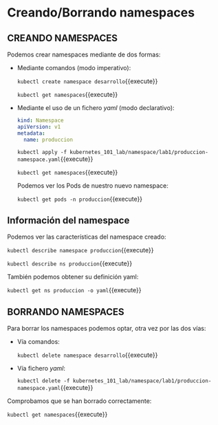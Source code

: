 # Creando/Borrando namespaces

## CREANDO NAMESPACES

Podemos crear namespaces mediante de dos formas:

- Mediante comandos (modo imperativo):

  `kubectl create namespace desarrollo`{{execute}}

  `kubectl get namespaces`{{execute}}

- Mediante el uso de un fichero *yaml* (modo declarativo):

  ```yaml
  kind: Namespace
  apiVersion: v1
  metadata:
    name: produccion
  ```

  `kubectl apply -f kubernetes_101_lab/namespace/lab1/produccion-namespace.yaml`{{execute}}
  
  `kubectl get namespaces`{{execute}}
  
  Podemos ver los Pods de nuestro nuevo namespace:
  
  `kubectl get pods -n produccion`{{execute}}



## Información del namespace

Podemos ver las características del namespace creado:

`kubectl describe namespace produccion`{{execute}}

`kubectl describe ns produccion`{{execute}}

También podemos obtener su definición yaml:

`kubectl get ns produccion -o yaml`{{execute}}



## BORRANDO NAMESPACES

Para borrar los namespaces podemos optar, otra vez por las dos vías:

- Vía comandos:

  `kubectl delete namespace desarrollo`{{execute}}

- Vía fichero *yaml*:

  `kubectl delete -f kubernetes_101_lab/namespace/lab1/produccion-namespace.yaml`{{execute}}

Comprobamos que se han borrado correctamente:

`kubectl get namespaces`{{execute}}